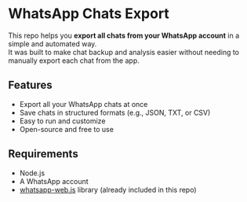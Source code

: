 # WhatsApp Chats Export

This repo helps you **export all chats from your WhatsApp account** in a simple and automated way.  
It was built to make chat backup and analysis easier without needing to manually export each chat from the app.

## Features
- Export all your WhatsApp chats at once
- Save chats in structured formats (e.g., JSON, TXT, or CSV)
- Easy to run and customize
- Open-source and free to use

## Requirements
- Node.js
- A WhatsApp account
- [whatsapp-web.js](https://github.com/pedroslopez/whatsapp-web.js) library (already included in this repo)


